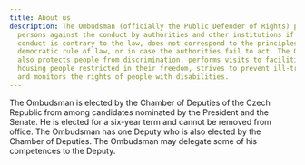```yaml
---
title: About us
description: The Ombudsman (officially the Public Defender of Rights) protects
  persons against the conduct by authorities and other institutions if such
  conduct is contrary to the law, does not correspond to the principles of
  democratic rule of law, or in case the authorities fail to act. The Ombudsman
  also protects people from discrimination, performs visits to facilities
  housing people restricted in their freedom, strives to prevent ill-treatment
  and monitors the rights of people with disabilities.
---
```

The Ombudsman is elected by the Chamber of Deputies of the Czech Republic from among candidates nominated by the President and the Senate. He is elected for a six-year term and cannot be removed from office. The Ombudsman has one Deputy who is also elected by the Chamber of Deputies. The Ombudsman may delegate some of his competences to the Deputy.